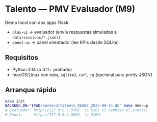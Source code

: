 # Talento — PMV Evaluador (M9)

Demo local con dos apps Flask:
- `play-ui` → evaluador (envía respuestas simuladas a `data/sessions/*.jsonl`)
- `panel-ui` → panel orientador (lee KPIs desde SQLite)

## Requisitos
- Python 3.14 (o 3.11+ probado)  
- macOS/Linux con `make`, `sqlite3`, `curl`, `jq` (opcional para pretty JSON)

## Arranque rápido
```bash
make init
BACKEND_DB="$PWD/backend/talento_READY_2025-09-14.db" make dev-up
# Evaluador: http://127.0.0.1:5001  (o 5101 si cambias el puerto)
# Panel:     http://127.0.0.1:5002  (o 5102)
